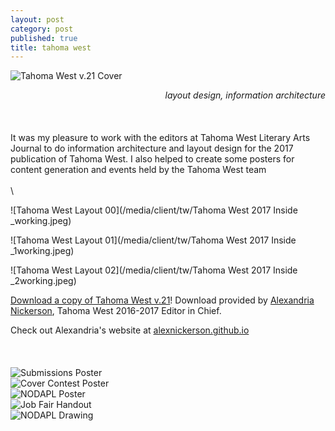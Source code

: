 ```yaml
---
layout: post
category: post
published: true
title: tahoma west
---
```

![Tahoma West v.21 Cover](/media/client/tw/tw-cover.jpeg)
<!--more-->
<span class='date' style='float:right;'>*layout design, information architecture*</span>  \
  \
  \
  \
It was my pleasure to work with the editors at Tahoma West Literary Arts Journal to do information architecture and layout design for the 2017 publication of Tahoma West. I also helped to create some posters for content generation and events held by the Tahoma West team 
  \
  \
  \
  
![Tahoma West Layout 00](/media/client/tw/Tahoma West 2017 Inside _working.jpeg) 
   
![Tahoma West Layout 01](/media/client/tw/Tahoma West 2017 Inside _1working.jpeg)
  
![Tahoma West Layout 02](/media/client/tw/Tahoma West 2017 Inside _2working.jpeg)
  
[Download a copy of Tahoma West v.21][1]! Download provided by [Alexandria Nickerson](http://alexnickerson.github.io), Tahoma West 2016-2017 Editor in Chief. 
  
Check out Alexandria's website at [alexnickerson.github.io](http://alexnickerson.github.io)  
  \
  \
  \
![Submissions Poster](/media/client/tw/submission-poster.jpeg)
  \
![Cover Contest Poster](/media/client/tw/contest-poster.jpeg)
  \
![NODAPL Poster](/media/client/tw/nodapl-poster.jpeg)
  \
![Job Fair Handout](/media/client/tw/tw-job-fair.jpeg)
  \
![NODAPL Drawing](/media/client/tw/NODAPL-drawing.jpeg)

<!-- Download link for Tahoma West from Alex Nickerson's Website -->
[1]:https://alexnickerson.github.io/download/Tahoma_West-2017v21.pdf
